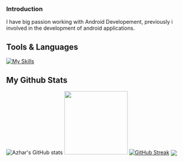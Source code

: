 ### Introduction
I have big passion working with Android Developement, previously i involved in the development of android applications.

## Tools & Languages
[![My Skills](https://skillicons.dev/icons?i=androidstudio,visualstudio,tailwind,postman,laravel,flutter,dart,kotlin,java,php,js,html,css&theme=light)](https://skillicons.dev)

## My Github Stats
![Azhar's GitHub stats](https://github-readme-stats.vercel.app/api?username=aldnazr&show_icons=true&theme=transparent)
<img height="170em" src="https://github-readme-stats.vercel.app/api/top-langs/?username=aldnazr&theme=transparent&layout=compact" />
[![GitHub Streak](https://github-readme-streak-stats.herokuapp.com?user=aldnazr&theme=transparent&locale=id)](https://git.io/streak-stats)
<img align="center" src="https://github-profile-trophy.vercel.app/?username=apriantoa917&theme=flat&margin-w=5&no-frame=true" />
